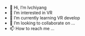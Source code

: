 - 👋 Hi, I’m lvchiyang
- 👀 I’m interested in VR 
- 🌱 I’m currently learning VR develop
- 💞️ I’m looking to collaborate on ...
- 📫 How to reach me ...

<!---
lvchiyang/lvchiyang is a ✨ special ✨ repository because its `README.md` (this file) appears on your GitHub profile.
You can click the Preview link to take a look at your changes.
--->
